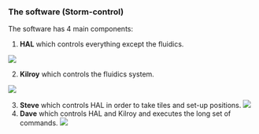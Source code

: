 ### The software (Storm-control)

The software has 4 main components:

1) __HAL__ which controls everything except the fluidics.

![](https://github.com/BogdanBintu/ChromatinImagingV2/blob/master/MicroscopeHelp/Software/Hall_overview.png)

2) __Kilroy__ which controls the fluidics system.

![](https://github.com/BogdanBintu/ChromatinImagingV2/blob/master/MicroscopeHelp/Software/Kilroy_overview.PNG)


3) __Steve__ which controls HAL in order to take tiles and set-up positions.
![](https://github.com/BogdanBintu/ChromatinImagingV2/blob/master/MicroscopeHelp/Software/Steve_overview.PNG)
4) __Dave__ which controls HAL and Kilroy and executes the long set of commands.
![](https://github.com/BogdanBintu/ChromatinImagingV2/blob/master/MicroscopeHelp/Software/Dave_overview.PNG)
